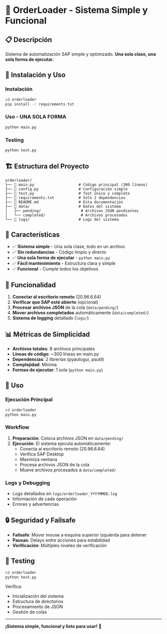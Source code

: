 # 🎯 OrderLoader - Sistema Simple y Funcional

## 📋 **Descripción**

Sistema de automatización SAP simple y optimizado. **Una sola clase, una sola forma de ejecutar.**

## 🚀 **Instalación y Uso**

### **Instalación**
```bash
cd orderloader
pip install -r requirements.txt
```

### **Uso - UNA SOLA FORMA**
```bash
python main.py
```

### **Testing**
```bash
python test.py
```

## 🏗️ **Estructura del Proyecto**

```
orderloader/
├── 📄 main.py                    # Código principal (300 líneas)
├── 📄 config.py                  # Configuración simple
├── 📄 test.py                    # Test único y completo
├── 📄 requirements.txt           # Solo 2 dependencias
├── 📄 README.md                  # Esta documentación
├── 📁 data/                      # Datos del sistema
│   ├── pending/                  # Archivos JSON pendientes
│   └── completed/                # Archivos procesados
└── 📁 logs/                      # Logs del sistema
```

## 🎯 **Características**

- ✅ **Sistema simple** - Una sola clase, todo en un archivo
- ✅ **Sin redundancias** - Código limpio y directo
- ✅ **Una sola forma de ejecutar** - `python main.py`
- ✅ **Fácil mantenimiento** - Estructura clara y simple
- ✅ **Funcional** - Cumple todos los objetivos

## 🔧 **Funcionalidad**

1. **Conectar al escritorio remoto** (20.96.6.64)
2. **Verificar que SAP esté abierto** (opcional)
3. **Procesar archivos JSON** de la cola (`data/pending/`)
4. **Mover archivos completados** automáticamente (`data/completed/`)
5. **Sistema de logging** detallado (`logs/`)

## 📊 **Métricas de Simplicidad**

- **Archivos totales**: 8 archivos principales
- **Líneas de código**: ~300 líneas en main.py
- **Dependencias**: 2 librerías (pyautogui, psutil)
- **Complejidad**: Mínima
- **Formas de ejecutar**: 1 sola (`python main.py`)

## 🚀 **Uso**

### **Ejecución Principal**
```bash
cd orderloader
python main.py
```

### **Workflow**
1. **Preparación**: Coloca archivos JSON en `data/pending/`
2. **Ejecución**: El sistema ejecuta automáticamente:
   - Conecta al escritorio remoto (20.96.6.64)
   - Verifica SAP Desktop
   - Maximiza ventana
   - Procesa archivos JSON de la cola
   - Mueve archivos procesados a `data/completed/`

### **Logs y Debugging**
- Logs detallados en `logs/orderloader_YYYYMMDD.log`
- Información de cada operación
- Errores y advertencias

## 🔒 **Seguridad y Failsafe**

- **Failsafe**: Mover mouse a esquina superior izquierda para detener
- **Pausas**: Delays entre acciones para estabilidad
- **Verificación**: Múltiples niveles de verificación

## 🧪 **Testing**

```bash
cd orderloader
python test.py
```

Verifica:
- Inicialización del sistema
- Estructura de directorios
- Procesamiento de JSON
- Gestión de colas

---

**¡Sistema simple, funcional y listo para usar!** 🚀